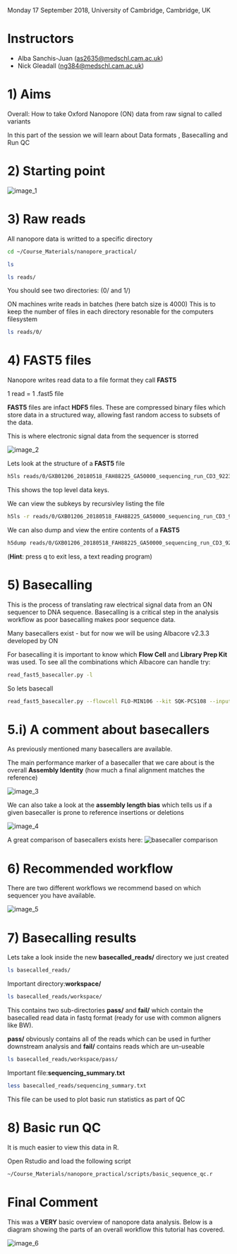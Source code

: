 
Monday 17 September 2018, University of Cambridge, Cambridge, UK

# Instructors

  * Alba Sanchis-Juan (as2635@medschl.cam.ac.uk) 
  * Nick Gleadall (ng384@medschl.cam.ac.uk) 
  
# 1) Aims

  Overall: How to take Oxford Nanopore (ON) data from raw signal to called variants
  
  In this part of the session we will learn about Data formats , Basecalling and Run QC
    
# 2) Starting point
![ image_1 ]({{site.url}}images/img_1.png)
  
# 3) Raw reads
 
All nanopore data is writted to a specific directory
 
```sh 
cd ~/Course_Materials/nanopore_practical/
```
```sh
ls 
```

```sh
ls reads/ 
```
 
You should see two directories: (0/ and 1/)
 
ON machines write reads in batches (here batch size is 4000) 
This is to keep the number of files in each directory resonable for the computers filesystem 
 
```sh
ls reads/0/ 
```
# 4) FAST5 files 
 
Nanopore writes read data to a file format they call **FAST5**

1 read = 1 .fast5 file 
 
**FAST5** files are infact **HDF5** files. These are compressed binary files which store data in a structured way, allowing fast random access to subsets of the data. 
 
This is where electronic signal data from the sequencer is storred
 
![ image_2 ](https://github.com/ngleadall/train_malta_nanopore/blob/master/images/img_2.png)
 
Lets look at the structure of a  **FAST5** file 
```sh
h5ls reads/0/GXB01206_20180518_FAH88225_GA50000_sequencing_run_CD3_92236_read_9998_ch_295_strand.fast5
```
 
This shows the top level data keys. 

We can view the subkeys by recursivley listing the file 
```sh 
h5ls -r reads/0/GXB01206_20180518_FAH88225_GA50000_sequencing_run_CD3_92236_read_9998_ch_295_strand.fast5
```
 
We can also dump and view the entire contents of a **FAST5**
```sh
h5dump reads/0/GXB01206_20180518_FAH88225_GA50000_sequencing_run_CD3_92236_read_9998_ch_295_strand.fast5 | less 
```
(**Hint**: press q to exit less, a text reading program) 

# 5) Basecalling 
This is the process of translating raw electrical signal data from an ON sequencer to DNA sequence. Basecalling is a critical step in the analysis workflow as poor basecalling makes poor sequence data. 

Many basecallers exist - but for now we will be using Albacore v2.3.3 developed by ON 

For basecalling it is important to know which **Flow Cell** and **Library Prep Kit** was used. To see all the combinations which Albacore can handle try: 

```sh
read_fast5_basecaller.py -l 
```

So lets basecall
```sh
read_fast5_basecaller.py --flowcell FLO-MIN106 --kit SQK-PCS108 --input reads/ --recursive --worker_threads 4 --save_path basecalled_reads/ 
```
# 5.i) A comment about basecallers 

As previously mentioned many basecallers are available. 

The main performance marker of a basecaller that we care about is the overall **Assembly Identity** (how much a final alignment matches the reference) 

![ image_3 ](https://github.com/ngleadall/train_malta_nanopore/blob/master/images/img_3.png)

We can also take a look at the **assembly length bias** which tells us if a given basecaller is prone to reference insertions or deletions 

![ image_4 ](https://github.com/ngleadall/train_malta_nanopore/blob/master/images/img_4.png)

A great comparison of basecallers exists here: ![basecaller comparison](https://github.com/rrwick/Basecalling-comparison)

# 6) Recommended workflow 

There are two different workflows we recommend based on which sequencer you have available. 

![ image_5 ](https://github.com/ngleadall/train_malta_nanopore/blob/master/images/img_5.png)

# 7) Basecalling results 

Lets take a look inside the new **basecalled_reads/** directory we just created

```sh
ls basecalled_reads/
```

Important directory:**workspace/**
```sh
ls basecalled_reads/workspace/
```
This contains two sub-directories **pass/** and **fail/** which contain the basecalled read data in fastq format (ready for use with common aligners like BW). 

**pass/** obviously contains all of the reads which can be used in further downstream analysis and **fail/** contains reads which are un-useable 

```sh
ls basecalled_reads/workspace/pass/
```
Important file:**sequencing_summary.txt** 
```sh
less basecalled_reads/sequencing_summary.txt
```
This file can be used to plot basic run statistics as part of QC

# 8) Basic run QC 

It is much easier to view this data in R. 

Open Rstudio and load the following script
```sh 
~/Course_Materials/nanopore_practical/scripts/basic_sequence_qc.r
```

# Final Comment
This was a **VERY** basic overview of nanopore data analysis. Below is a diagram showing the parts of an overall workflow this tutorial has covered.

![ image_6 ](https://github.com/ngleadall/train_malta_nanopore/blob/master/images/img_6.png)





  
  
  
  
  
  
  

  

